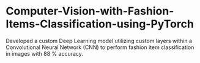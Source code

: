# Computer-Vision-with-Fashion-Items-Classification-using-PyTorch
Developed a custom Deep Learning model utilizing custom layers within a Convolutional Neural Network (CNN) to perform fashion item classification in images with 88 % accuracy.

